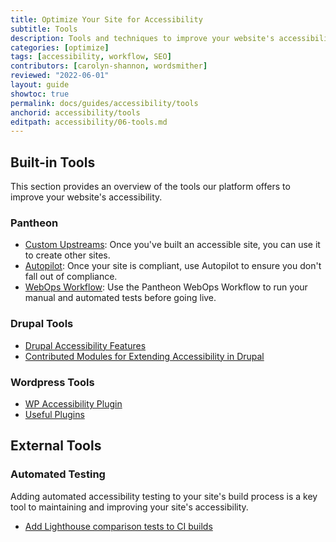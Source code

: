 ```yaml
---
title: Optimize Your Site for Accessibility
subtitle: Tools
description: Tools and techniques to improve your website's accessibility
categories: [optimize]
tags: [accessibility, workflow, SEO]
contributors: [carolyn-shannon, wordsmither]
reviewed: "2022-06-01"
layout: guide
showtoc: true
permalink: docs/guides/accessibility/tools
anchorid: accessibility/tools
editpath: accessibility/06-tools.md
---
```


## Built-in Tools

This section provides an overview of the tools our platform offers to improve your website's accessibility.

### Pantheon

- [Custom Upstreams](/custom-upstream): Once you've built an accessible site, you can use it to create other sites.
- [Autopilot](/guides/autopilot): Once your site is compliant, use Autopilot to ensure you don't fall out of compliance.
- [WebOps Workflow](/pantheon-workflow): Use the Pantheon WebOps Workflow to run your manual and automated tests before going live.

### Drupal Tools

- [Drupal Accessibility Features](https://www.drupal.org/docs/accessibility/drupal-accessibility-features)
- [Contributed Modules for Extending Accessibility in Drupal]([https://](https://www.drupal.org/docs/accessibility/contributed-modules-for-extending-accessibility-in-drupal))

### Wordpress Tools

- [WP Accessibility Plugin](https://make.wordpress.org/accessibility/handbook/which-tools-can-i-use/wp-accessibility-plugin/)
- [Useful Plugins](https://make.wordpress.org/accessibility/handbook/which-tools-can-i-use/other-plugins-to-improve-accessibility/)

## External Tools

### Automated Testing

Adding automated accessibility testing to your site's build process is a key tool to maintaining and improving your site's accessibility. 

- [Add Lighthouse comparison tests to CI builds](/guides/frontend-performance/diagnostics#lighthouse)


